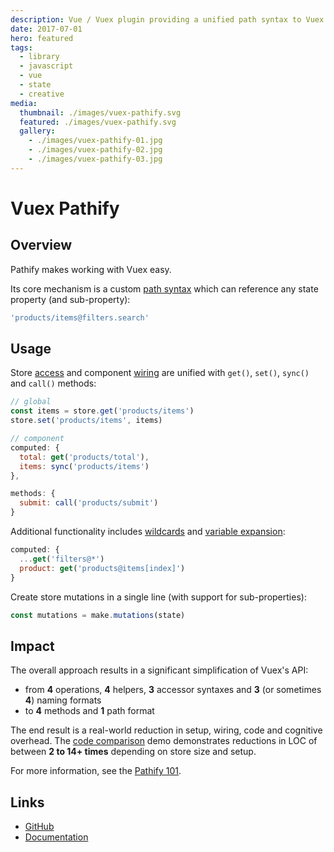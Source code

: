 ```yaml
---
description: Vue / Vuex plugin providing a unified path syntax to Vuex stores
date: 2017-07-01
hero: featured
tags:
  - library
  - javascript
  - vue
  - state
  - creative
media:
  thumbnail: ./images/vuex-pathify.svg
  featured: ./images/vuex-pathify.svg
  gallery:
    - ./images/vuex-pathify-01.jpg
    - ./images/vuex-pathify-02.jpg
    - ./images/vuex-pathify-03.jpg
---
```


# Vuex Pathify

## Overview

Pathify makes working with Vuex easy.

Its core mechanism is a custom [path syntax](https://davestewart.github.io/vuex-pathify/#/api/paths) which can reference any state property (and sub-property):

```js
'products/items@filters.search'
```

## Usage

Store [access](https://davestewart.github.io/vuex-pathify/#/api/accessors) and component [wiring](https://davestewart.github.io/vuex-pathify/#/api/component) are unified with `get()`, `set()`, `sync()` and `call()` methods:

```js
// global
const items = store.get('products/items')
store.set('products/items', items)

// component
computed: {
  total: get('products/total'),
  items: sync('products/items')
},

methods: {
  submit: call('products/submit')
}
```

Additional functionality includes [wildcards](https://davestewart.github.io/vuex-pathify/#/api/paths?id=wildcard-expansion) and [variable expansion](https://davestewart.github.io/vuex-pathify/#/api/paths?id=variable-expansion):

```js
computed: {
  ...get('filters@*')
  product: get('products@items[index]')
}
```

Create store mutations in a single line (with support for sub-properties):

```js
const mutations = make.mutations(state)
```

## Impact

The overall approach results in a significant simplification of Vuex's API:

- from **4** operations, **4** helpers, **3** accessor syntaxes and **3** (or sometimes **4**) naming formats
- to **4** methods and **1** path format

The end result is a real-world reduction in setup, wiring, code and cognitive overhead. The [code comparison](https://codesandbox.io/s/github/davestewart/vuex-pathify-demos/tree/master/main?initialpath=%23%2Fcode%2Flarge) demo demonstrates reductions in LOC of between **2 to 14+ times** depending on store size and setup.

For more information, see the [Pathify 101](https://davestewart.github.io/vuex-pathify/#/intro/pathify).

## Links

- [GitHub](https://github.com/davestewart/vuex-pathify)
- [Documentation](https://davestewart.github.io/vuex-pathify)


